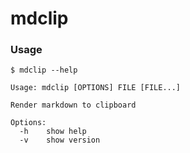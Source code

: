 mdclip
====

### Usage

```
$ mdclip --help

Usage: mdclip [OPTIONS] FILE [FILE...]

Render markdown to clipboard

Options:
  -h	show help
  -v	show version

```

